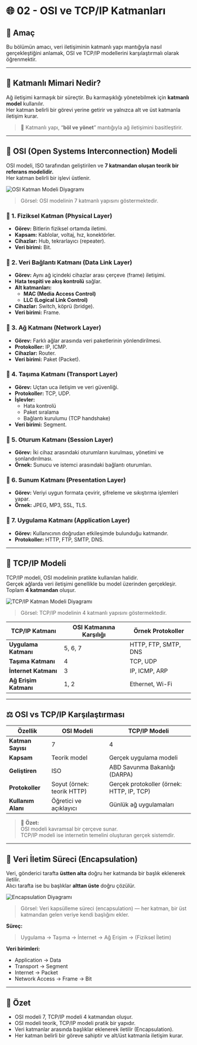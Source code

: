 # 🌐 02 - OSI ve TCP/IP Katmanları

## 🎯 Amaç
Bu bölümün amacı, veri iletişiminin katmanlı yapı mantığıyla nasıl gerçekleştiğini anlamak, OSI ve TCP/IP modellerini karşılaştırmalı olarak öğrenmektir.

---

## 🧱 Katmanlı Mimari Nedir?

Ağ iletişimi karmaşık bir süreçtir. Bu karmaşıklığı yönetebilmek için **katmanlı model** kullanılır.  
Her katman belirli bir görevi yerine getirir ve yalnızca alt ve üst katmanla iletişim kurar.

> 🧠 Katmanlı yapı, “**böl ve yönet**” mantığıyla ağ iletişimini basitleştirir.

---

## 🧩 OSI (Open Systems Interconnection) Modeli

OSI modeli, ISO tarafından geliştirilen ve **7 katmandan oluşan teorik bir referans modelidir.**  
Her katman belirli bir işlevi üstlenir.

![OSI Katman Modeli Diyagramı](https://upload.wikimedia.org/wikipedia/commons/8/8d/OSI_Model_v1.svg)
> Görsel: OSI modelinin 7 katmanlı yapısını göstermektedir.

### 🔸 1. Fiziksel Katman (Physical Layer)
- **Görev:** Bitlerin fiziksel ortamda iletimi.  
- **Kapsam:** Kablolar, voltaj, hız, konektörler.  
- **Cihazlar:** Hub, tekrarlayıcı (repeater).  
- **Veri birimi:** Bit.

### 🔸 2. Veri Bağlantı Katmanı (Data Link Layer)
- **Görev:** Aynı ağ içindeki cihazlar arası çerçeve (frame) iletişimi.  
- **Hata tespiti ve akış kontrolü** sağlar.  
- **Alt katmanları:**  
  - **MAC (Media Access Control)**  
  - **LLC (Logical Link Control)**  
- **Cihazlar:** Switch, köprü (bridge).  
- **Veri birimi:** Frame.

### 🔸 3. Ağ Katmanı (Network Layer)
- **Görev:** Farklı ağlar arasında veri paketlerinin yönlendirilmesi.  
- **Protokoller:** IP, ICMP.  
- **Cihazlar:** Router.  
- **Veri birimi:** Paket (Packet).

### 🔸 4. Taşıma Katmanı (Transport Layer)
- **Görev:** Uçtan uca iletişim ve veri güvenliği.  
- **Protokoller:** TCP, UDP.  
- **İşlevler:**  
  - Hata kontrolü  
  - Paket sıralama  
  - Bağlantı kurulumu (TCP handshake)  
- **Veri birimi:** Segment.

### 🔸 5. Oturum Katmanı (Session Layer)
- **Görev:** İki cihaz arasındaki oturumların kurulması, yönetimi ve sonlandırılması.  
- **Örnek:** Sunucu ve istemci arasındaki bağlantı oturumları.  

### 🔸 6. Sunum Katmanı (Presentation Layer)
- **Görev:** Veriyi uygun formata çevirir, şifreleme ve sıkıştırma işlemleri yapar.  
- **Örnek:** JPEG, MP3, SSL, TLS.  

### 🔸 7. Uygulama Katmanı (Application Layer)
- **Görev:** Kullanıcının doğrudan etkileşimde bulunduğu katmandır.  
- **Protokoller:** HTTP, FTP, SMTP, DNS.  

---

## 🔁 TCP/IP Modeli

TCP/IP modeli, OSI modelinin pratikte kullanılan halidir.  
Gerçek ağlarda veri iletişimi genellikle bu model üzerinden gerçekleşir.  
Toplam **4 katmandan** oluşur.

![TCP/IP Katman Modeli Diyagramı](https://upload.wikimedia.org/wikipedia/commons/e/e5/TCP-IP_Model_-_en.png)
> Görsel: TCP/IP modelinin 4 katmanlı yapısını göstermektedir.

| TCP/IP Katmanı | OSI Katmanına Karşılığı | Örnek Protokoller |
|----------------|--------------------------|-------------------|
| **Uygulama Katmanı** | 5, 6, 7 | HTTP, FTP, SMTP, DNS |
| **Taşıma Katmanı** | 4 | TCP, UDP |
| **İnternet Katmanı** | 3 | IP, ICMP, ARP |
| **Ağ Erişim Katmanı** | 1, 2 | Ethernet, Wi-Fi |

---

## ⚖️ OSI vs TCP/IP Karşılaştırması

| Özellik | OSI Modeli | TCP/IP Modeli |
|----------|-------------|----------------|
| **Katman Sayısı** | 7 | 4 |
| **Kapsam** | Teorik model | Gerçek uygulama modeli |
| **Geliştiren** | ISO | ABD Savunma Bakanlığı (DARPA) |
| **Protokoller** | Soyut (örnek: teorik HTTP) | Gerçek protokoller (örnek: HTTP, IP, TCP) |
| **Kullanım Alanı** | Öğretici ve açıklayıcı | Günlük ağ uygulamaları |

> 📘 **Özet:**  
> OSI modeli kavramsal bir çerçeve sunar.  
> TCP/IP modeli ise internetin temelini oluşturan gerçek sistemdir.

---

## 🧭 Veri İletim Süreci (Encapsulation)

Veri, gönderici tarafta **üstten alta** doğru her katmanda bir başlık eklenerek iletilir.  
Alıcı tarafta ise bu başlıklar **alttan üste** doğru çözülür.

![Encapsulation Diyagramı](https://upload.wikimedia.org/wikipedia/commons/5/53/TCP-IP_OSI_comparison_table.jpg)
> Görsel: Veri kapsülleme süreci (encapsulation) — her katman, bir üst katmandan gelen veriye kendi başlığını ekler.

**Süreç:**  
> Uygulama → Taşıma → İnternet → Ağ Erişim → (Fiziksel İletim)  

**Veri birimleri:**  
- Application → Data  
- Transport → Segment  
- Internet → Packet  
- Network Access → Frame → Bit

---


## 📘 Özet

- OSI modeli 7, TCP/IP modeli 4 katmandan oluşur.  
- OSI modeli teorik, TCP/IP modeli pratik bir yapıdır.  
- Veri katmanlar arasında başlıklar eklenerek iletilir (Encapsulation).  
- Her katman belirli bir göreve sahiptir ve alt/üst katmanla iletişim kurar.

